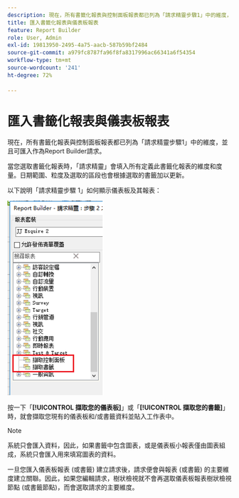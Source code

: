 ```yaml
---
description: 現在，所有書籤化報表與控制面板報表都已列為「請求精靈步驟1」中的維度，並且可匯入作為Report Builder請求。
title: 匯入書籤化報表與儀表板報表
feature: Report Builder
role: User, Admin
exl-id: 19813950-2495-4a75-aacb-587b59bf2484
source-git-commit: a979fc8787fa96f8fa8317996ac66341a6f54354
workflow-type: tm+mt
source-wordcount: '241'
ht-degree: 72%

---
```


# 匯入書籤化報表與儀表板報表

現在，所有書籤化報表與控制面板報表都已列為「請求精靈步驟1」中的維度，並且可匯入作為Report Builder請求。

當您選取書籤化報表時，「請求精靈」會填入所有定義此書籤化報表的維度和度量。日期範圍、粒度及選取的區段也會根據選取的書籤加以更新。

以下說明「請求精靈步驟 1」如何顯示儀表板及其報表：

![熒幕擷圖顯示「請求精靈」步驟2之1 (反白顯示「擷取您的儀表板」及「擷取您的書籤」。](assets/import_dashboard_reportlet.png)

按一下「**[!UICONTROL 擷取您的儀表板]**」或「**[!UICONTROL 擷取您的書籤]**」時，就會擷取您現有的儀表板和/或書籤資料並貼入工作表中。

>[!NOTE]
>
>系統只會匯入資料，因此，如果書籤中包含圖表，或是儀表板小報表僅由圖表組成，系統只會匯入用來填寫圖表的資料。

一旦您匯入儀表板報表 (或書籤) 建立請求後，請求便會與報表 (或書籤) 的主要維度建立關聯。因此，如果您編輯請求，樹狀檢視就不會再選取儀表板報表樹狀檢視節點 (或書籤節點)，而會選取請求的主要維度。

